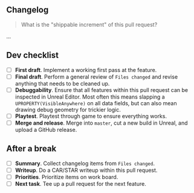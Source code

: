 ## Changelog

> What is the "shippable increment" of this pull request?

...

## Dev checklist

* [ ] **First draft**. Implement a working first pass at the feature.
* [ ] **Final draft**. Perform a general review of `Files changed` and revise anything that needs to be cleaned up.
* [ ] **Debuggability**. Ensure that all features within this pull request can be inspected in Unreal Editor. Most often this means slapping a `UPROPERTY(VisibleAnywhere)` on all data fields, but can also mean drawing debug geometry for trickier logic.
* [ ] **Playtest**. Playtest through game to ensure everything works.
* [ ] **Merge and release**. Merge into `master`, cut a new build in Unreal, and upload a GitHub release.

## After a break

* [ ] **Summary**. Collect changelog items from `Files changed`.
* [ ] **Writeup**. Do a CAR/STAR writeup within this pull request.
* [ ] **Priorities**. Prioritize items on work board.
* [ ] **Next task**. Tee up a pull request for the next feature.

